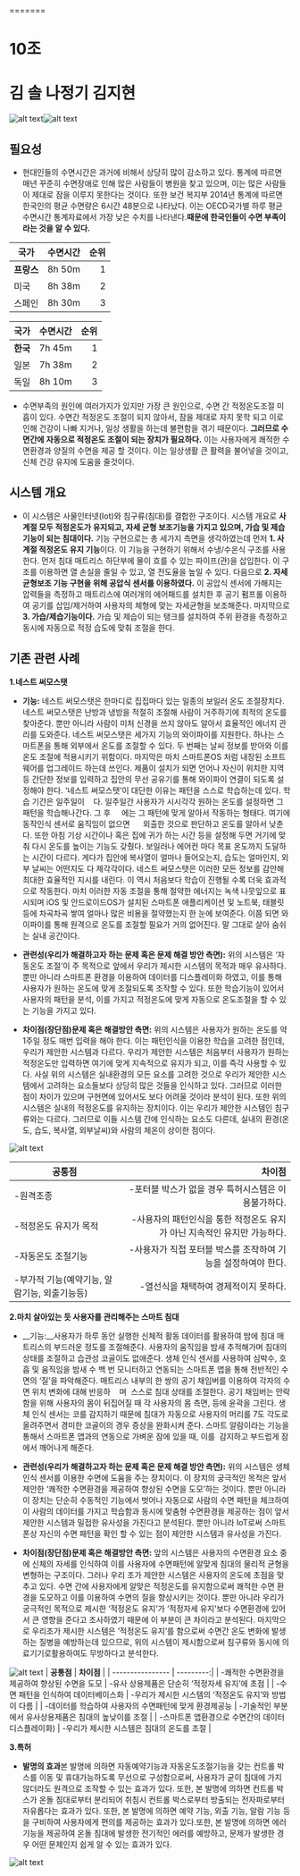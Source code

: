 
=======
# 10조
김  솔
나정기
김지현
=======


![alt text](http://s3-ap-northeast-2.amazonaws.com/stockplus-insight-seoul/articles/pictures/8565/content_2012.png "국가별 하루 평균 수명시간")![alt text](http://hirawebzine.or.kr/wp-content/uploads/2014/08/121-770x441.png "수면장애 진료 현황") 



## 필요성
* 현대인들의 수면시간은 과거에 비해서 상당히 많이 감소하고 있다. 통계에 따르면 매년 꾸준히 수면장애로 인해 많은 사람들이 병원을 찾고 있으며, 이는 많은 사람들이 제대로 잠을 이루지 못한다는 것이다. 또한 보건 복지부 2014년 통계에 따르면 한국인의 평균 수면량은 6시간 48분으로 나타났다. 이는 OECD국가별 하루 평균 수면시간 통계자료에서 가장 낮은 수치를 나타낸다.**때문에 한국인들이 수면 부족이라는 것을 알 수 있다.**

| 국가 | 수면시간 | 순위 |
| ---------------- |:----------------:| ---------:|
| **프랑스** | 8h 50m | 1 |
| 미국 | 8h 38m | 2 |
| 스페인 | 8h 30m | 3 |

| 국가 | 수면시간 | 순위 |
| ---------------- |:----------------:| ---------:|
| **한국** | 7h 45m | 1 |
| 일본 | 7h 38m | 2 |
| 독일 | 8h 10m | 3 | 


* 수면부족의 원인에 여러가지가 있지만 가장 큰 원인으로, 수면 간 적정온도조절 미흡이 있다. 수면간 적정온도 조절이 되지 않아서, 잠을 제대로 자지 못학 되고 이로 인해 건강이 나빠 지거나, 일상 생활을 하는데 불편함을 겪기 때문이다. **그러므로 수면간에 자동으로 적정온도 조절이 되는 장치가 필요하다.** 이는 사용자에게 쾌적한 수면환경과 양질의 수면을 제공 할 것이다. 이는 일상생활 큰 활력을 불어넣을 것이고, 신체 건강 유지에 도움을 줄것이다.

## 시스템 개요
* 이 시스템은 사물인터넷(Iot)와 침구류(침대)를 결합한 구조이다. 시스템 개요로 **사계절 모두 적정온도가 유지되고, 자세 균형 보조기능을 가지고 있으며, 가습 및 제습기능이 되는 침대이다.** 기능 구현으로는 총 세가지 측면을 생각하였는데 먼저 **1. 사계절 적정온도 유지 기능**이다. 이 기능을 구현하기 위해서 수냉/수온식 구조를 사용한다. 먼저 침대 매트리스 하단부에 물이 흐를 수 있는 파이프(관)을 삽입한다. 이 구조를 이용하면 열 손실을 줄일 수 있고, 열 전도율을 높일 수 있다. 다음으로 **2. 자세균형보조 기능 구현을 위해 공압식 센서를 이용하였다.** 이 공압식 센서에 가해지는 압력들을 측정하고 매트리스에 여러개의 에어패드를 설치한 후 공기 펌프롤 이용하여 공기를 삽입/제거하여 사용자의 체형에 맞는 자세균형을 보조해준다. 마지막으로 **3. 가습/제습기능이다.** 가습 및 제습이 되는 탱크를 설치하여 주위 환경을 측정하고 동시에 자동으로 적정 습도에 맞춰 조절을 한다.
 
## 기존 관련 사례

**1.네스트 써모스탯**

* __기능:__ 네스트 써모스탯은 한마디로 집집마다 있는 일종의 보일러 온도 조절장치다. 네스트 써모스탯은 난방과 냉방을 적절히 조절해 사람이 거주하기에 최적의 온도를 찾아준다. 뿐만 아니라 사람이 미처 신경을 쓰지 않아도 알아서 효율적인 에너지 관리를 도와준다. 네스트 써모스탯은 세가지 기능의 와이파이를 지원한다. 하나는 스마트폰을 통해 외부에서 온도를 조절할 수 있다. 두 번째는 날씨 정보를 받아와 이를 온도 조절에 적용시키기 위함이다. 마지막은 마치 스마트폰OS 처럼 내장된 소프트웨어를 업그레이드 하는데 쓰인다. 제품이 설치가 되면 언어나 자신이 위치한 지역 등 간단한 정보를 입력하고 집안의 무선 공유기를 통해 와이파이 연결이 되도록 설정해야 한다. ‘네스트 써모스탯’이 대단한 이유는 패턴을 스스로 학습하는데 있다. 학습 기간은 일주일이    다. 일주일간 사용자가 시시각각 원하는 온도를 설정하면 그 패턴을 학습해나간다. 그 후     에는 그 패턴에 맞게 알아서 작동하는 형태다. 여기에 동작인식 센서로 움직임이 없으면      외출한 것으로 판단하고 온도를 알아서 낮춘다. 또한 아침 기상 시간이나 혹은 집에 귀가 하는 시간 등을 설정해 두면 거기에 맞춰 다시 온도를 높이는 기능도 갖췄다. 보일러나 에어컨 마다 목표 온도까지 도달하는 시간이 다르다. 게다가 집안에 복사열이 얼마나 들어오는지, 습도는 얼마인지, 외부 날씨는 어떤지도 다 제각각이다. 네스트 써모스탯은 이러한 모든 정보를 감안해 최대한 효율적인 지시를 내린다. 이 역시 처음보다 학습이 진행될 수록 더욱 효과적으로 작동한다. 마치 이러한 자동 조절을 통해 절약한 에너지는 녹색 나뭇잎으로 표시되며 iOS 및 안드로이드OS가 설치된 스마트폰 애플리케이션 및 노트북, 태블릿 등에 차곡차곡 쌓여 얼마나 많은 비용을 절약했는지 한 눈에 보여준다. 이쯤 되면 와이파이를 통해 원격으로 온도를 조절할 필요가 거의 없어진다. 말 그대로 살아 숨쉬는 실내 공간이다.

* __관련성(우리가 해결하고자 하는 문제 혹은 문제 해결 방안 측면):__ 위의 시스템은 ‘자동온도 조절’이 주 목적으로 앞에서 우리가 제시한 시스템의 목적과 매우 유사하다. 뿐만 아니라 스마트폰 환경을 이용하여 데이터를 디스플레이화 하였고, 이를 통해 사용자가 원하는 온도에 맞게 조절되도록 조작할 수 있다. 또한 학습기능이 있어서 사용자의 패턴을 분석, 이를 가지고 적정온도에 맞게 자동으로 온도조절을 할 수 있는 기능을 가지고 있다. 

* __차이점(장단점)문제 혹은 해결방안 측면:__ 위의 시스템은 사용자가 원하는 온도를 약 1주일 정도 매번 입력을 해야 한다. 이는 패턴인식을 이용한 학습을 고려한 점인데, 우리가 제안한 시스템과 다르다. 우리가 제안한 시스템은 처음부터 사용자가 원하는 적정온도만 입력하면 여기에 맞게 지속적으로 유지가 되고, 이를 즉각 사용할 수 있다. 사실 위의 시스템은 실내환경의 모든 요소를 고려한 것으로 우리가 제안한 시스템에서 고려하는 요소들보다 상당히 많은 것들을 인식하고 있다. 그러므로 이러한 점이 차이가 있으며 구현면에 있어서도 보다 어려울 것이라 분석이 된다. 또한 위의 시스템은 실내의 적정온도를 유지하는 장치이다. 이는 우리가 제안한 시스템인 침구류와는 다르다. 그러므로 이들 시스템 간에 인식하는 요소도 다른데, 실내의 환경(온도, 습도, 복사열, 외부날씨)와 사람의 체온이 상이한 점이다. 

![alt text](https://images-na.ssl-images-amazon.com/images/I/61W6Q8xIxwL._SY355_.jpg)

| **공통점** | **차이점** |
| ---------------- | ---------:|
| -원격조종 | -포터블 박스가 없을 경우 특허시스템은 이용불가하다. |
| -적정온도 유지가 목적 | -사용자의 패턴인식을 통한 적정온도 유지가 아닌 지속적인 유지만 가능하다. |
| -자동온도 조절기능 | -사용자가 직접 포터블 박스를 조작하여 기능을 설정하여야 한다. |
| -부가적 기능(예약기능, 알람기능, 외출기능등) | -열선식을 채택하여 경제적이지 못하다. |

__2.마치 살아있는 듯 사용자를 관리해주는 스마트 침대__

* __기능:__사용자가 하루 동안 실행한 신체적 활동 데이터를 활용하여 밤에 침대 매트리스의 부드러운 정도를 조절해준다. 사용자의 움직임을 밤새 추적해가며 침대의 상태를 조절하고 습관성 코골이도 없애준다. 생체 인식 센서를 사용하여 심박수, 호흡 및 움직임을 밤새 수 백 번 모니터하고 연동되는 스마트폰 앱을 통해 전반적인 수면의 ‘질’을 파악해준다. 매트리스 내부의 한 쌍의 공기 채임버를 이용하여 각자의 수면 위치 변화에 대해 반응하    며  스스로 침대 상태를 조절한다. 공기 채임버는 안락함을 위해 사용자의 몸이 뒤집어질 때 각 사용자의 몸 측면, 등에 윤곽을 그린다. 생체 인식 센서는 코를 감지하기 때문에 침대가 자동으로 사용자의 머리를 7도 각도로 올려주면서 경미한 코골이의 경우 증상을 완화시켜 준다. 스마트 알람이라는 기능을 통해서 스마트폰 앱과의 연동으로 가벼운 잠에 있을 때, 이를  감지하고 부드럽게 잠에서 깨어나게 해준다.

* __관련성(우리가 해결하고자 하는 문제 혹은 문제 해결 방안 측면):__ 위의 시스템은 생체 인식 센서를 이용한 수면에 도움을 주는 장치이다. 이 장치의 궁극적인 목적은 앞서 제안한 ‘쾌적한 수면환경을 제공하여 향상된 수면을 도모’하는 것이다. 뿐만 아니라 이 장치는 단순히 수동적인 기능에서 벗어나 자동으로 사람의 수면 패턴을 체크하여 이 사람의 데이터를 가지고 학습함과 동시에 맞춤형 수면환경을 제공하는 점이 앞서 제안한 시스템과 밀접한 유사성을 가진다고 분석된다. 뿐만 아니라 IoT로써 스마트 폰상 자신의 수면 패턴을 확인 할 수 있는 점이 제안한 시스템과 유사성을 가진다.

* __차이점(장단점)문제 혹은 해결방안 측면:__ 앞의 시스템은 사용자의 수면환경 요소 중에 신체의 자세를 인식하여 이를 사용자에 수면패턴에 알맞게 침대의 물리적 균형을 변형하는 구조이다. 그러나 우리 조가 제안한 시스템은 사용자의 온도에 초점을 맞추고 있다. 수면 간에 사용자에게 알맞은 적정온도를 유지함으로써 쾌적한 수면 환경을 도모하고 이를 이용하여 수면의 질을 향상시키는 것이다. 뿐만 아니라 우리가 궁극적인 목적으로 제시한 ‘적정온도 유지’가 ‘적정자세 유지’보다 수면환경에 있어서 큰 영향을 준다고 조사하였기 때문에 이 부분이 큰 차이라고 분석된다. 마지막으로 우리조가 제시한 시스템은 ‘적정온도 유지’를 함으로써 수면간 온도 변화에 발생하는 질병을 예방하는데 있으므로, 위의 시스템이 제시함으로써 침구류와 동시에 의료기기로활용하여도 무방하다고 분석한다. 

![alt text](http://www.popco.net/zboard/data/dica_news/2017/01/25/14301727175887eb267ad2e.png)
| **공통점** | **차이점** |
| ---------------- | ---------:|
| -쾌적한 수면환경을 제공하여 향상된 수면을 도모 | -유사 상용제품은 단순히 ‘적정자세 유지’에 초점 |
| -수면 패턴을 인식하여 데이터베이스화 | -우리가 제시한 시스템의 ‘적정온도 유지’와 방법이 다름 |
| -데이터를 학습하여 사용자의 수면패턴에 맞게 환경제공능 | -기술적인 부분에서 유사상용제품은 침대의 높낮이를 조절 |
| -스마트폰 앱환경으로 수면간의 데이터 디스플레이화) | -우리가 제시한 시스템은 침대의 온도를 조절 |

__3.특허__

* **발명의 효과**본 발명에 의하면 자동예약기능과 자동온도조절기능을 갖는 컨트롤 박스를 이동 및 휴대가능하도록 무선으로 구성함으로써, 사용자가 굳이 침대에 가지 않더라도 원격으로 조작할 수 있는 효과가 있다. 또한, 본 발명에 의하면 컨트롤 박스가 온돌 침대로부터 분리되어 취침시 컨트롤 박스로부터 방출되는 전자파로부터 자유롭다는 효과가 있다. 또한, 본 발명에 의하면 예약 기능, 외출 기능, 알람 기능 등을 구비하여 사용자에게 편의를 제공하는 효과가 있다.또한, 본 발명에 의하면 에러 기능을 제공하여 온돌 침대에 발생한 전기적인 에러를 예방하고, 문제가 발생한 경우 어떤 문제인지 쉽게 알 수 있는 효과가 있다.

![alt text](http://postfiles16.naver.net/MjAxNzA2MDJfMTU0/MDAxNDk2Mzg0OTA5MTYx.gIgB3UYZkHBGBTwMhWzTJ6Z4Gx8WNLjcTc26WP-inGkg.U-3V9eNmSRfK5We6URUB1LN1mVwpfVDNOmxEYzN24_4g.JPEG.rlathfdldia/%ED%8A%B9%ED%97%88.jpg?type=w773)
